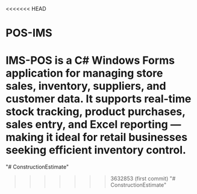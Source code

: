 <<<<<<< HEAD
# POS-IMS
IMS-POS is a C# Windows Forms application for managing store sales, inventory, suppliers, and customer data. It supports real-time stock tracking, product purchases, sales entry, and Excel reporting — making it ideal for retail businesses seeking efficient inventory control.
=======
"# ConstructionEstimate" 
>>>>>>> 3632853 (first commit)
"# ConstructionEstimate" 
